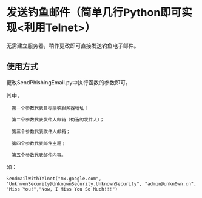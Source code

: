 # 发送钓鱼邮件（简单几行Python即可实现<利用Telnet>）
无需建立服务器，稍作更改即可直接发送钓鱼电子邮件。

## 使用方式
更改SendPhishingEmail.py中执行函数的参数即可。

其中，

      第一个参数代表目标接收服务器地址；

      第二个参数代表发件人邮箱（伪造的发件人）；
      
      第三个参数代表收件人邮箱；
      
      第四个参数代表邮件主题；
      
      第五个参数代表邮件内容。

如：

    SendmailWithTelnet("mx.google.com", "UnknwonSecurity@UnknownSecurity.UnknownSecurity", "admin@unkn0wn.cn", "Miss You!","Now, I Miss You So Much!!!")
